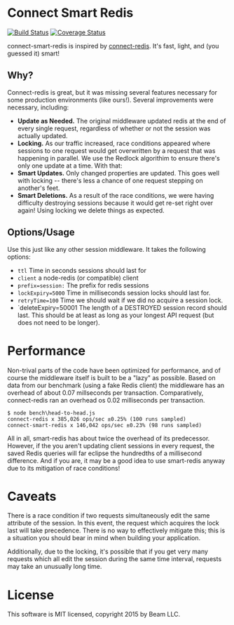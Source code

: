 # Connect Smart Redis

[![Build Status](https://travis-ci.org/MCProHosting/connect-smart-redis.svg)](https://travis-ci.org/MCProHosting/connect-smart-redis) [![Coverage Status](https://coveralls.io/repos/MCProHosting/connect-smart-redis/badge.svg)](https://coveralls.io/r/MCProHosting/connect-smart-redis)

connect-smart-redis is inspired by [connect-redis](http://github.com/tj/connect-redis). It's fast, light, and (you guessed it) smart!

## Why?

Connect-redis is great, but it was missing several features necessary for some production environments (like ours!). Several improvements were necessary, including:

 * **Update as Needed.** The original middleware updated redis at the end of every single request, regardless of whether or not the session was actually updated.
 * **Locking.** As our traffic increased, race conditions appeared where sessions to one request would get overwritten by a request that was happening in parallel. We use the Redlock algorithim to ensure there's only one update at a time. With that:
 * **Smart Updates.** Only changed properties are updated. This goes well with locking -- there's less a chance of one request stepping on another's feet.
 * **Smart Deletions.** As a result of the race conditions, we were having difficulty destroying sessions because it would get re-set right over again! Using locking we delete things as expected.

## Options/Usage

Use this just like any other session middleware. It takes the following options:

 * `ttl` Time in seconds sessions should last for
 * `client` a node-redis (or compatible) client
 * `prefix=session:` The prefix for redis sessions
 * `lockExpiry=5000` Time in milliseconds session locks should last for.
 * `retryTime=100` Time we should wait if we did no acquire a session lock.
 * `deleteExpiry=50001 The length of a DESTROYED session record should last. This should be at least as long as your longest API request (but does not need to be longer).

# Performance

Non-trival parts of the code have been optimized for performance, and of course the middleware itself is built to be a "lazy" as possible. Based on data from our benchmark (using a fake Redis client) the middleware has an overhead of about 0.07 millseconds per transaction. Comparatively, connect-redis ran an overhead os 0.02 milliseconds per transaction.

```
$ node bench\head-to-head.js
connect-redis x 385,026 ops/sec ±0.25% (100 runs sampled)
connect-smart-redis x 146,042 ops/sec ±0.23% (98 runs sampled)
```

All in all, smart-redis has about twice the overhead of its predecessor. However, if the you aren't updating client sessions in every request, the saved Redis queries will far eclipse the hundredths of a millisecond difference. And if you are, it may be a good idea to use smart-redis anyway due to its mitigation of race conditions!

# Caveats

There is a race condition if two requests simultaneously edit the same attribute of the session. In this event, the request which acquires the lock last will take precedence. There is no way to effectively mitigate this; this is a situation you should bear in mind when building your application.

Additionally, due to the locking, it's possible that if you get very many requests which all edit the session during the same time interval, requests may take an unusually long time.

# License

This software is MIT licensed, copyright 2015 by Beam LLC.
